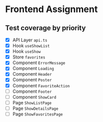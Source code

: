 # Frontend Assignment

## Test coverage by priority

- [x] API Layer `api.ts`
- [x] Hook `useShowList`
- [x] Hook `useShow`
- [x] Store `favorites`
- [x] Component `ErrorMessage`
- [x] Component `Loading`
- [x] Component `Header`
- [x] Component `Poster`
- [x] Component `FavoriteAction`
- [ ] Component `Footer`
- [ ] Component `ShowCard`
- [ ] Page `ShowListPage`
- [ ] Page `ShowDetailsPage`
- [ ] Page `ShowFavoritesPage`
